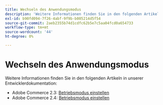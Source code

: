 ```yaml
---
title: Wechseln des Anwendungsmodus
description: 'Weitere Informationen finden Sie in den folgenden Artikeln in unserer Entwicklerdokumentation:'
exl-id: b90fd094-7f26-4abf-9f9b-b005214d5f54
source-git-commit: 2aeb2355b74d1cdfc62b5e7c5aa04fcd0a654733
workflow-type: tm+mt
source-wordcount: '44'
ht-degree: 0%

---
```


# Wechseln des Anwendungsmodus

Weitere Informationen finden Sie in den folgenden Artikeln in unserer Entwicklerdokumentation:

* Adobe Commerce 2.3: [Betriebsmodus einstellen](https://experienceleague.adobe.com/de/docs/commerce-operations/configuration-guide/cli/set-mode)
* Adobe Commerce 2.4: [Betriebsmodus einstellen](https://experienceleague.adobe.com/de/docs/commerce-operations/configuration-guide/cli/set-mode)
